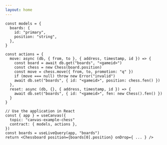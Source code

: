 ```yaml
---
layout: home
---
```


<HeroRow text="General-purpose compute, built on IPFS & TypeScript" :image="{ light: '/graphic_mainframe_4.png', dark: '/graphic_mainframe_3.png' }" tagline="Write distributed applications using the languages and syntax you already know." v-bind:bullets="['Fully programmable in TypeScript', 'Comes with an embedded database & sync engine', 'Built on open web standards']">
  <HeroAction theme="brand big" text="Tutorial" href="/1-introduction" />
  <HeroAction theme="alt big" text="Docs" href="/readme-core" />
  <HeroAction theme="alt big" text="Blog" href="/blog" />
</HeroRow>

<!--
<FeatureRow title="Demo">
  <FeatureCard title="Messaging" details="Deploy simple applications like chat & copresence." />
  <FeatureCard title="CausalDB" details="Write complex application backends in TypeScript, in your current workflow." />
  <FeatureCard title="CausalVM" details="Build immutable applications, with code and data stored on IPFS data structures."/>
</FeatureRow>
-->

<DemoToggle v-bind:options="['Game']" defaultOption="Game"></DemoToggle>

<DemoCell />

```tsx:Game preview
const models = {
  boards: {
    id: "primary",
    position: "string",
  },
}

const actions = {
  move: async (db, { from, to }, { address, timestamp, id }) => {
    const board = await db.get("boards", "<gameid>")
    const chess = new Chess(board.position)
    const move = chess.move({ from, to, promotion: "q" })
    if (move === null) throw new Error("invalid")
    await db.set("boards", { id: "<gameid>", position: chess.fen() })
  },
  reset: async (db, {}, { address, timestamp, id }) => {
    await db.set("boards", { id: "<gameid>", fen: new Chess().fen() })
  }
}

// Use the application in React
const { app } = useCanvas({
  topic: "canvas-example-chess"
  contract: { models, actions },
})
const boards = useLiveQuery(app, "boards")
return <Chessboard position={boards[0].position} onDrop={ ... } />
```

<!--
<TextRow title="About Canvas">
  <TextItem>Canvas applications are defined as multiplayer contracts, which run on both the browser and server.</TextItem>
  <TextItem>User actions are relayed between everyone on the network, and executed by each client. They read and write from a multi-writer, <a href="https://crdt.tech" target="_blank">conflict-free</a> database, which allows interactions to be merged as they're received.</TextItem>
  <TextItem>This means that unlike blockchains, interactions on Canvas applications sync instantly, without tokens or gas limits.</TextItem>
  <TextItem>They can also call outside code, fetch external data, or process data that would be difficult or unwieldy to put onchain.</TextItem>
  <TextItem>Today, you can use Canvas as a peer-to-peer network with persistent state, for applications like chat, games, governance, and decentralized compute. Or, if you add a data availability service, you can also use it as a full-fledged decentralized apps platform.</TextItem>
</TextRow>
-->

<FeatureRow title="Distributed execution, with no blockchains required" detail="Canvas uses CRDTs, the data structures that power Google Docs & Figma, to allow any two nodes running the same application to sync with each other.">
  <FeatureCard title="Sign in with Web3 DIDs" details="Log in with an Ethereum wallet. Also supports other chains like Cosmos, Solana, and Polkadot." linkText="Demo" link="https://canvas-chat.pages.dev/"/>
  <FeatureCard title="Sign in with Bluesky" details="Log in with your decentralized identity from the Bluesky PLC network." linkText="Demo" link="https://canvas-chat.pages.dev/"/>
  <FeatureCard title="Sign in with OpenID" details="Log in trustlessly with Google, Apple, or other SSO providers." soon="Coming soon"/>
  <FeatureCard title="Okra" details="A p2p-optimized data structure called a “Prolly tree” that allows fast sync between ordered sets of actions." link="https://github.com/canvasxyz/okra" linkText="Github" secondaryLink="https://docs.canvas.xyz/blog/2023-05-04-merklizing-the-key-value-store.html" secondaryLinkText="Blog Post"/>
  <FeatureCard title="GossipLog" details="An authenticated multiwriter log that allows functions to retrieve data from multiple causal histories." link="https://github.com/canvasxyz/canvas/tree/main/packages/gossiplog" linkText="Github" secondaryLinkText="Presentation" secondaryLink="https://www.youtube.com/watch?v=X8nAdx1G-Cs"/>
  <FeatureCard title="ModelDB" details="A cross-platform relational database wrapper, supporting IndexedDB and SQLite." link="https://github.com/canvasxyz/canvas/tree/main/packages/modeldb" linkText="Github"/>
</FeatureRow>

<HomepageFooter />

